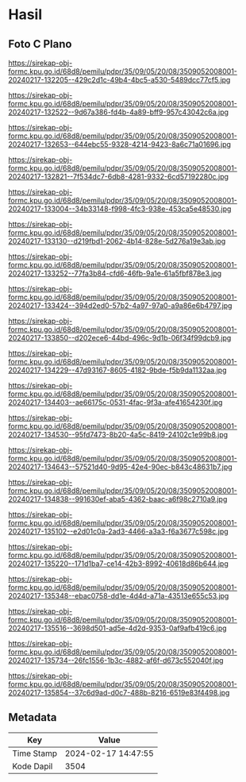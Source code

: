 # Hasil

## Foto C Plano

https://sirekap-obj-formc.kpu.go.id/68d8/pemilu/pdpr/35/09/05/20/08/3509052008001-20240217-132205--429c2d1c-49b4-4bc5-a530-5489dcc77cf5.jpg

https://sirekap-obj-formc.kpu.go.id/68d8/pemilu/pdpr/35/09/05/20/08/3509052008001-20240217-132522--9d67a386-fd4b-4a89-bff9-957c43042c6a.jpg

https://sirekap-obj-formc.kpu.go.id/68d8/pemilu/pdpr/35/09/05/20/08/3509052008001-20240217-132653--644ebc55-9328-4214-9423-8a6c71a01696.jpg

https://sirekap-obj-formc.kpu.go.id/68d8/pemilu/pdpr/35/09/05/20/08/3509052008001-20240217-132821--7f534dc7-6db8-4281-9332-6cd57192280c.jpg

https://sirekap-obj-formc.kpu.go.id/68d8/pemilu/pdpr/35/09/05/20/08/3509052008001-20240217-133004--34b33148-f998-4fc3-938e-453ca5e48530.jpg

https://sirekap-obj-formc.kpu.go.id/68d8/pemilu/pdpr/35/09/05/20/08/3509052008001-20240217-133130--d219fbd1-2062-4b14-828e-5d276a19e3ab.jpg

https://sirekap-obj-formc.kpu.go.id/68d8/pemilu/pdpr/35/09/05/20/08/3509052008001-20240217-133252--77fa3b84-cfd6-46fb-9a1e-61a5fbf878e3.jpg

https://sirekap-obj-formc.kpu.go.id/68d8/pemilu/pdpr/35/09/05/20/08/3509052008001-20240217-133424--394d2ed0-57b2-4a97-97a0-a9a86e6b4797.jpg

https://sirekap-obj-formc.kpu.go.id/68d8/pemilu/pdpr/35/09/05/20/08/3509052008001-20240217-133850--d202ece6-44bd-496c-9d1b-06f34f99dcb9.jpg

https://sirekap-obj-formc.kpu.go.id/68d8/pemilu/pdpr/35/09/05/20/08/3509052008001-20240217-134229--47d93167-8605-4182-9bde-f5b9da1132aa.jpg

https://sirekap-obj-formc.kpu.go.id/68d8/pemilu/pdpr/35/09/05/20/08/3509052008001-20240217-134403--ae66175c-0531-4fac-9f3a-afe41654230f.jpg

https://sirekap-obj-formc.kpu.go.id/68d8/pemilu/pdpr/35/09/05/20/08/3509052008001-20240217-134530--95fd7473-8b20-4a5c-8419-24102c1e99b8.jpg

https://sirekap-obj-formc.kpu.go.id/68d8/pemilu/pdpr/35/09/05/20/08/3509052008001-20240217-134643--57521d40-9d95-42e4-90ec-b843c48631b7.jpg

https://sirekap-obj-formc.kpu.go.id/68d8/pemilu/pdpr/35/09/05/20/08/3509052008001-20240217-134838--991630ef-aba5-4362-baac-a6f98c2710a9.jpg

https://sirekap-obj-formc.kpu.go.id/68d8/pemilu/pdpr/35/09/05/20/08/3509052008001-20240217-135102--e2d01c0a-2ad3-4466-a3a3-f6a3677c598c.jpg

https://sirekap-obj-formc.kpu.go.id/68d8/pemilu/pdpr/35/09/05/20/08/3509052008001-20240217-135220--171d1ba7-ce14-42b3-8992-40618d86b644.jpg

https://sirekap-obj-formc.kpu.go.id/68d8/pemilu/pdpr/35/09/05/20/08/3509052008001-20240217-135348--ebac0758-dd1e-4d4d-a71a-43513e655c53.jpg

https://sirekap-obj-formc.kpu.go.id/68d8/pemilu/pdpr/35/09/05/20/08/3509052008001-20240217-135516--3698d501-ad5e-4d2d-9353-0af9afb419c6.jpg

https://sirekap-obj-formc.kpu.go.id/68d8/pemilu/pdpr/35/09/05/20/08/3509052008001-20240217-135734--26fc1556-1b3c-4882-af6f-d673c552040f.jpg

https://sirekap-obj-formc.kpu.go.id/68d8/pemilu/pdpr/35/09/05/20/08/3509052008001-20240217-135854--37c6d9ad-d0c7-488b-8216-6519e83f4498.jpg


## Metadata

| Key        | Value               |
| ---------- | ------------------- |
| Time Stamp | 2024-02-17 14:47:55 |
| Kode Dapil | 3504                |



